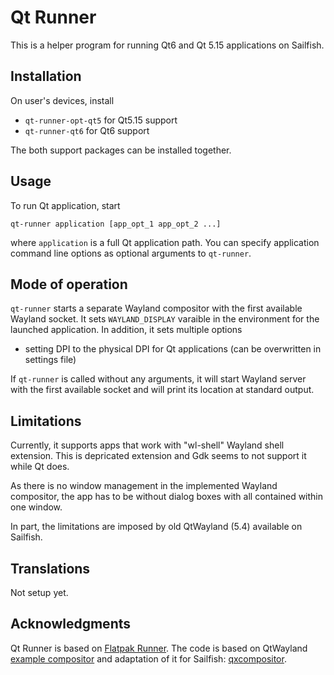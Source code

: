 # Qt Runner

This is a helper program for running Qt6 and Qt 5.15 applications
on Sailfish.

## Installation

On user's devices, install 
- `qt-runner-opt-qt5` for Qt5.15 support
- `qt-runner-qt6` for Qt6 support

The both support packages can be installed together.

## Usage

To run Qt application, start

```
qt-runner application [app_opt_1 app_opt_2 ...]
```

where `application` is a full Qt application path. You can specify
application command line options as optional arguments
to `qt-runner`.


## Mode of operation

`qt-runner` starts a separate Wayland compositor with the first
available Wayland socket. It sets `WAYLAND_DISPLAY` varaible in the
environment for the launched application. In addition, it
sets multiple options

* setting DPI to the physical DPI for Qt applications (can be
  overwritten in settings file)

If `qt-runner` is called without any arguments, it will start
Wayland server with the first available socket and will print its
location at standard output.


## Limitations

Currently, it supports apps that work with "wl-shell" Wayland shell
extension. This is depricated extension and Gdk seems to not support
it while Qt does.

As there is no window management in the implemented Wayland
compositor, the app has to be without dialog boxes with all contained
within one window.

In part, the limitations are imposed by old QtWayland (5.4) available
on Sailfish.


## Translations

Not setup yet.

## Acknowledgments

Qt Runner is based on [Flatpak
Runner](https://github.com/sailfishos-flatpak/flatpak-runner). The
code is based on QtWayland [example
compositor](https://github.com/qt/qtwayland/tree/5.4/examples/wayland/qml-compositor)
and adaptation of it for Sailfish:
[qxcompositor](https://github.com/elros34/qxcompositor).

